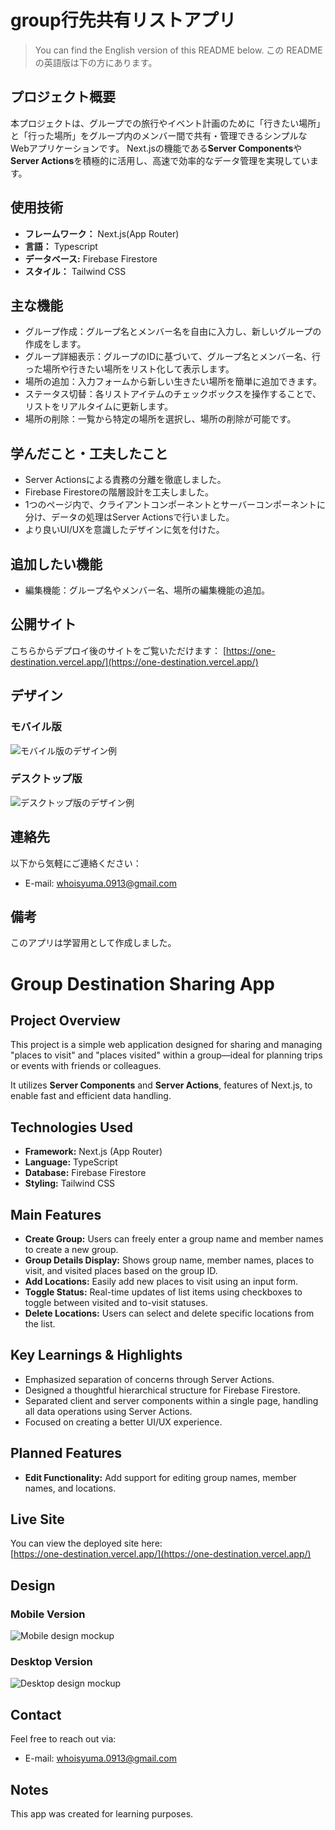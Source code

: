 # group行先共有リストアプリ
> You can find the English version of this README below.
> この README の英語版は下の方にあります。

## プロジェクト概要

本プロジェクトは、グループでの旅行やイベント計画のために「行きたい場所」と「行った場所」をグループ内のメンバー間で共有・管理できるシンプルなWebアプリケーションです。
Next.jsの機能である**Server Components**や**Server Actions**を積極的に活用し、高速で効率的なデータ管理を実現しています。

## 使用技術

- **フレームワーク：** Next.js(App Router)
- **言語：** Typescript
- **データベース:** Firebase Firestore
- **スタイル：** Tailwind CSS

## 主な機能

- グループ作成：グループ名とメンバー名を自由に入力し、新しいグループの作成をします。
- グループ詳細表示：グループのIDに基づいて、グループ名とメンバー名、行った場所や行きたい場所をリスト化して表示します。
- 場所の追加：入力フォームから新しい生きたい場所を簡単に追加できます。
- ステータス切替：各リストアイテムのチェックボックスを操作することで、リストをリアルタイムに更新します。
- 場所の削除：一覧から特定の場所を選択し、場所の削除が可能です。

## 学んだこと・工夫したこと
- Server Actionsによる責務の分離を徹底しました。
- Firebase Firestoreの階層設計を工夫しました。
- 1つのページ内で、クライアントコンポーネントとサーバーコンポーネントに分け、データの処理はServer Actionsで行いました。
- より良いUI/UXを意識したデザインに気を付けた。

## 追加したい機能
- 編集機能：グループ名やメンバー名、場所の編集機能の追加。

## 公開サイト
こちらからデプロイ後のサイトをご覧いただけます：
[https://one-destination.vercel.app/](https://one-destination.vercel.app/)

## デザイン

### モバイル版
![モバイル版のデザイン例](/public/mockup1.png)

### デスクトップ版
![デスクトップ版のデザイン例](/public/mockup2.png)

## 連絡先
以下から気軽にご連絡ください：
- E-mail: [whoisyuma.0913@gmail.com](whoisyuma.0913@gmail.com)

## 備考
このアプリは学習用として作成しました。

# Group Destination Sharing App

## Project Overview

This project is a simple web application designed for sharing and managing "places to visit" and "places visited" within a group—ideal for planning trips or events with friends or colleagues.

It utilizes **Server Components** and **Server Actions**, features of Next.js, to enable fast and efficient data handling.

## Technologies Used

- **Framework:** Next.js (App Router)
- **Language:** TypeScript
- **Database:** Firebase Firestore
- **Styling:** Tailwind CSS

## Main Features

- **Create Group:** Users can freely enter a group name and member names to create a new group.
- **Group Details Display:** Shows group name, member names, places to visit, and visited places based on the group ID.
- **Add Locations:** Easily add new places to visit using an input form.
- **Toggle Status:** Real-time updates of list items using checkboxes to toggle between visited and to-visit statuses.
- **Delete Locations:** Users can select and delete specific locations from the list.

## Key Learnings & Highlights

- Emphasized separation of concerns through Server Actions.
- Designed a thoughtful hierarchical structure for Firebase Firestore.
- Separated client and server components within a single page, handling all data operations using Server Actions.
- Focused on creating a better UI/UX experience.

## Planned Features

- **Edit Functionality:** Add support for editing group names, member names, and locations.

## Live Site

You can view the deployed site here:  
[https://one-destination.vercel.app/](https://one-destination.vercel.app/)

## Design

### Mobile Version
![Mobile design mockup](/public/mockup1.png)

### Desktop Version
![Desktop design mockup](/public/mockup2.png)

## Contact

Feel free to reach out via:  
- E-mail: [whoisyuma.0913@gmail.com](mailto:whoisyuma.0913@gmail.com)

## Notes

This app was created for learning purposes.
